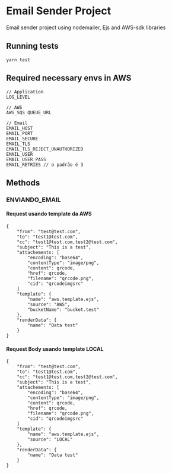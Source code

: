 # Email Sender Project
Email sender project using nodemailer, Ejs and AWS-sdk libraries

## Running tests         
    yarn test

## Required necessary envs in AWS
    // Application
    LOG_LEVEL
    
    // AWS
    AWS_SQS_QUEUE_URL
    
    // Email
    EMAIL_HOST
    EMAIL_PORT
    EMAIL_SECURE
    EMAIL_TLS
    EMAIL_TLS_REJECT_UNAUTHORIZED
    EMAIL_USER
    EMAIL_USER_PASS
    EMAIL_RETRIES // o padrão é 3
    
## Methods
### ENVIANDO_EMAIL
#### Request usando template da AWS
    {
        "from": "test@test.com",
        "to": "test1@test.com",
        "cc": "test1@test.com,test2@test.com",
        "subject": "This is a test",
        "attachements: [
            "encoding": "base64",
            "contentType": "image/png",
            "content": qrcode,
            "href": qrcode,
            "filename": "qrcode.png",
            "cid": "qrcodeimgsrc"
        ]
        "template": {
            "name": "aws.template.ejs",
            "source": "AWS",
            "bucketName": "bucket.test"
        },
        "renderData": {
            "name": "Data test"
        }
    }
    
#### Request Body usando template LOCAL
    {
        "from": "test@test.com",
        "to": "test1@test.com",
        "cc": "test1@test.com,test2@test.com",
        "subject": "This is a test",
        "attachements: [
            "encoding": "base64",
            "contentType": "image/png",
            "content": qrcode,
            "href": qrcode,
            "filename": "qrcode.png",
            "cid": "qrcodeimgsrc"
        ]
        "template": {
            "name": "aws.template.ejs",
            "source": "LOCAL"
        },
        "renderData": {
            "name": "Data test"
        }
    }
